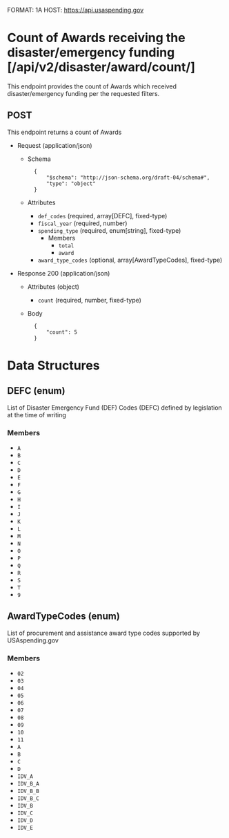 FORMAT: 1A
HOST: https://api.usaspending.gov

# Count of Awards receiving the disaster/emergency funding [/api/v2/disaster/award/count/]

This endpoint provides the count of Awards which received disaster/emergency funding per the requested filters.

## POST

This endpoint returns a count of Awards

+ Request (application/json)
    + Schema

            {
                "$schema": "http://json-schema.org/draft-04/schema#",
                "type": "object"
            }

    + Attributes
        + `def_codes` (required, array[DEFC], fixed-type)
        + `fiscal_year` (required, number)
        + `spending_type` (required, enum[string], fixed-type)
            + Members
                + `total`
                + `award`
        + `award_type_codes` (optional, array[AwardTypeCodes], fixed-type)

+ Response 200 (application/json)
    + Attributes (object)
        + `count` (required, number, fixed-type)
    + Body

            {
                "count": 5
            }

# Data Structures

## DEFC (enum)
List of Disaster Emergency Fund (DEF) Codes (DEFC) defined by legislation at the time of writing

### Members
+ `A`
+ `B`
+ `C`
+ `D`
+ `E`
+ `F`
+ `G`
+ `H`
+ `I`
+ `J`
+ `K`
+ `L`
+ `M`
+ `N`
+ `O`
+ `P`
+ `Q`
+ `R`
+ `S`
+ `T`
+ `9`

## AwardTypeCodes (enum)
List of procurement and assistance award type codes supported by USAspending.gov

### Members
+ `02`
+ `03`
+ `04`
+ `05`
+ `06`
+ `07`
+ `08`
+ `09`
+ `10`
+ `11`
+ `A`
+ `B`
+ `C`
+ `D`
+ `IDV_A`
+ `IDV_B_A`
+ `IDV_B_B`
+ `IDV_B_C`
+ `IDV_B`
+ `IDV_C`
+ `IDV_D`
+ `IDV_E`
